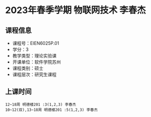 # 2023年春季学期 物联网技术 李春杰






## 课程信息

- 课程号：EIEN6025P.01
- 学分：3
- 教学类型：理论实验课
- 开课单位：软件学院苏州
- 课程类别：硕士
- 课程层次：研究生课程

## 上课时间

```
12~18周 明德楼201 :3(1,2,3) 李春杰
10~12(双),13~18周 明德楼201 :5(1,2,3) 李春杰
```

